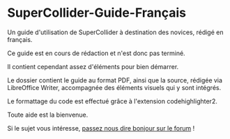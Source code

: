 # SuperCollider-Guide-Français

Un guide d'utilisation de SuperCollider à destination des novices, rédigé en français.

Ce guide est en cours de rédaction et n'est donc pas terminé.

Il contient cependant assez d'éléments pour bien démarrer.

Le dossier contient le guide au format PDF,
ainsi que la source, rédigée via LibreOffice Writer,
accompagnée des éléments visuels qui y sont intégrés.

Le formattage du code est effectué grâce à l'extension codehighlighter2.

Toute aide est la bienvenue.

Si le sujet vous intéresse,
[passez nous dire bonjour sur le forum](https://scsynth.org/t/supercollider-en-francais/8308) !
